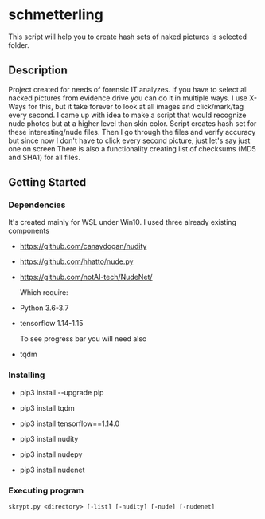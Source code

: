 # schmetterling

This script will help you to create hash sets of naked pictures is selected folder.

## Description

 Project created for needs of forensic IT analyzes. If you have to select all nacked pictures from evidence drive you can do it in multiple ways.
 I use X-Ways for this, but it take forever to look at all images and click/mark/tag every second. I came up with idea to make a script that would recognize nude photos but at a higher level than skin color. 
 Script creates hash set for these interesting/nude files. Then I go through the files and verify accuracy but since now I don't have to click every second picture, just let's say just one on screen
 There is also a functionality creating list of checksums (MD5 and SHA1) for all files.

## Getting Started

### Dependencies
  It's created mainly for WSL under Win10. I used three already existing components
* https://github.com/canaydogan/nudity
* https://github.com/hhatto/nude.py
* https://github.com/notAI-tech/NudeNet/
   
  Which require:
* Python 3.6-3.7 
* tensorflow 1.14-1.15
   
  To see progress bar you will need also
* tqdm


### Installing
* pip3 install --upgrade pip
* pip3 install tqdm
* pip3 install tensorflow==1.14.0

* pip3 install nudity
* pip3 install nudepy
* pip3 install nudenet


### Executing program

```
skrypt.py <directory> [-list] [-nudity] [-nude] [-nudenet]
```
